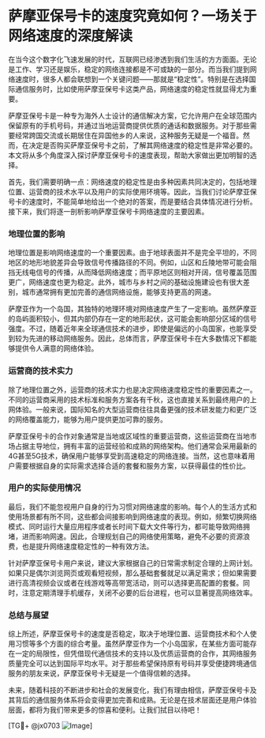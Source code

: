 # 萨摩亚保号卡的速度究竟如何？一场关于网络速度的深度解读

在当今这个数字化飞速发展的时代，互联网已经渗透到我们生活的方方面面。无论是工作、学习还是娱乐，稳定的网络连接都是不可或缺的一部分。而当我们提到网络速度时，很多人都会联想到一个关键问题——那就是“稳定性”。特别是在选择国际通信服务时，比如使用萨摩亚保号卡这类产品，网络速度的稳定性就显得尤为重要。

萨摩亚保号卡是一种专为海外人士设计的通信解决方案，它允许用户在全球范围内保留原有的手机号码，并通过当地运营商提供优质的通话和数据服务。对于那些需要经常跨国交流或长期居住在异国他乡的人来说，这种服务无疑是一个福音。然而，在决定是否购买萨摩亚保号卡之前，了解其网络速度的稳定性是非常必要的。本文将从多个角度深入探讨萨摩亚保号卡的速度表现，帮助大家做出更加明智的选择。

首先，我们需要明确一点：网络速度的稳定性是由多种因素共同决定的，包括地理位置、运营商的技术水平以及用户的实际使用环境等。因此，当我们讨论萨摩亚保号卡的速度时，不能简单地给出一个绝对的答案，而是要结合具体情况进行分析。接下来，我们将逐一剖析影响萨摩亚保号卡网络速度的主要因素。

### 地理位置的影响

地理位置是影响网络速度的一个重要因素。由于地球表面并不是完全平坦的，不同地区的地形地貌差异会导致信号传播路径的不同。例如，山区和丘陵地带可能会阻挡无线电信号的传播，从而降低网络速度；而平原地区则相对开阔，信号覆盖范围更广，网络速度也更为稳定。此外，城市与乡村之间的基础设施建设也有很大差别，城市通常拥有更加完善的通信网络设施，能够支持更高的网速。

萨摩亚作为一个岛国，其独特的地理环境对网络速度产生了一定影响。虽然萨摩亚的岛屿面积较小，但其内部仍存在一定的地形起伏，这可能会影响部分区域的信号强度。不过，随着近年来全球通信技术的进步，即使是偏远的小岛国家，也能享受到较为先进的移动网络服务。因此，总体而言，萨摩亚保号卡在大多数情况下都能够提供令人满意的网络体验。

### 运营商的技术实力

除了地理位置之外，运营商的技术实力也是决定网络速度稳定性的重要因素之一。不同的运营商采用的技术标准和服务方案各有千秋，这也直接关系到最终用户的上网体验。一般来说，国际知名的大型运营商往往具备更强的技术研发能力和更广泛的网络覆盖能力，能够为用户提供更加可靠的服务。

萨摩亚保号卡的合作对象通常是当地或区域性的重要运营商，这些运营商在当地市场占据主导地位，拥有丰富的运营经验和成熟的网络架构。他们通常会采用最新的4G甚至5G技术，确保用户能够享受到高速稳定的网络连接。当然，这也意味着用户需要根据自身的实际需求选择合适的套餐和服务方案，以获得最佳的性价比。

### 用户的实际使用情况

最后，我们不能忽视用户自身的行为习惯对网络速度的影响。每个人的生活方式和使用场景都有所不同，这些都会间接影响到网络速度的表现。例如，频繁切换网络模式、同时运行大量应用程序或者长时间下载大文件等行为，都可能导致网络拥堵，进而影响网速。因此，合理规划自己的网络使用策略，避免不必要的资源浪费，也是提升网络速度稳定性的一种有效方法。

针对萨摩亚保号卡用户来说，建议大家根据自己的日常需求制定合理的上网计划。如果只是偶尔浏览网页或观看短视频，那么基础套餐就足以满足需求；但如果需要进行高清视频会议或者在线游戏等高带宽活动，则可以选择更高配置的套餐。同时，注意定期清理手机缓存，关闭不必要的后台进程，也可以显著提高网络效率。

### 总结与展望

综上所述，萨摩亚保号卡的速度是否稳定，取决于地理位置、运营商技术和个人使用习惯等多个方面的综合考量。虽然萨摩亚作为一个小岛国家，在某些方面可能存在一定的局限性，但凭借现代通信技术的支持以及优质运营商的合作，其网络服务质量完全可以达到国际平均水平。对于那些希望保持原有号码并享受便捷跨境通信服务的朋友来说，萨摩亚保号卡无疑是一个值得信赖的选择。

未来，随着科技的不断进步和社会的发展变化，我们有理由相信，萨摩亚保号卡及其背后的通信服务体系将会变得更加完善和成熟。无论是在技术层面还是用户体验层面，都将为我们带来更多的惊喜和便利。让我们拭目以待吧！

[TG💪+ @jx0703 ![Image](https://github.com/user-attachments/assets/dbca1d08-cadb-493c-b0ec-ad6f7a83f270)]